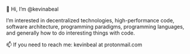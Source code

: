 👋 Hi, I’m @kevinabeal

I’m interested in decentralized technologies, high-performance code, software architecture, programming paradigms, programming languages, and generally how to do interesting things with code.

📫 If you need to reach me: kevinbeal at protonmail.com
